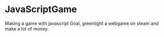 # JavaScriptGame
Making a game with javascript
Goal, greenlight a webgame on steam and make a lot of money.
